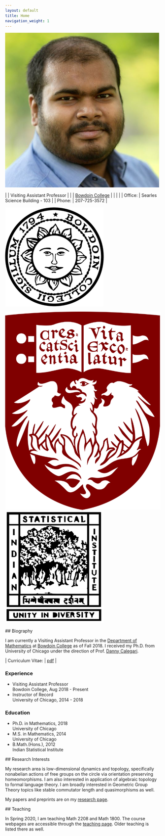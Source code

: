 ```yaml
---
layout: default
title: Home
navigation_weight: 1
---
```


<div class="about">
<div class="picture">

[![Subhadip Chowdhury](assets/photos/me_small.jpg)](assets/photos/)
</div>

<div class="mail">

|        | Visiting Assistant Professor |
|        | [Bowdoin College](http://www.bowdoin.edu/)  |
|        |    |
| Office: | Searles Science Building - 103 |
| Phone: | 207-725-3572 |

</div>
<div class="shield">
  <div class="current">
     
   ![Bowdoin College](assets/bowdoin_seal.png "Ut Aquila Versus Coelum")
  </div>
  <div class="old">
  
   ![The University of Chicago](assets/uchicago_shield.png "Crescat scientia; vita excolatur")
   ![Indian Statistical Institute](assets/isi_logo.png "भिन्नेष्वैक्यस्य दर्शनम्")
  </div>
</div>

</div>

<div class='anchor'>
## Biography

I am currently a Visiting Assistant Professor in the [Department of Mathematics](https://www.bowdoin.edu/math/) at [Bowdoin College](https://www.bowdoin.edu/) as of Fall 2018. I received my Ph.D. from University of Chicago under the direction of Prof. [Danny Calegari](http://math.uchicago.edu/~dannyc/). 

| Curriculum Vitae: | <i class="far fa-file-pdf"></i>[pdf](assets/CV.pdf) |

<div class='experience'>

### Experience ###

* Visiting Assistant Professor <br> 
  Bowdoin College, Aug 2018 - Present
* Instructor of Record<br> 
  University of Chicago, 2014 - 2018

</div>

<div class='education'>

### Education ###

* Ph.D. in Mathematics, 2018<br>
  University of Chicago
* M.S. in Mathematics, 2014<br>
  University of Chicago
* B.Math.(Hons.), 2012<br>
  Indian Statistical Institute

</div>

</div>

<div class='anchor'>
## Research Interests

My research area is low-dimensional dynamics and topology, specifically nonabelian actions of free groups on the circle via orientation preserving homeomorphisms. I am also interested in application of algebraic topology to formal language theory. I am broadly interested in Geometric Group Theory topics like stable commutator length and quasimorphisms as well.

My papers and preprints are on my [research page](research).

</div>

<div class='anchor'>
## Teaching

In Spring 2020, I am teaching Math 2208 and Math 1800. The course webpages are accessible through the [teaching page](teaching). Older teaching is listed there as well.

</div>